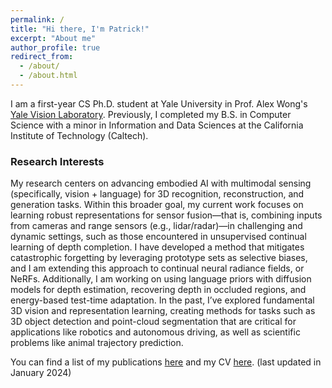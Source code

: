 ```yaml
---
permalink: /
title: "Hi there, I'm Patrick!"
excerpt: "About me"
author_profile: true
redirect_from: 
  - /about/
  - /about.html
---
```


I am a first-year CS Ph.D. student at Yale University in Prof. Alex Wong's [Yale Vision Laboratory](https://vision.cs.yale.edu/). Previously, I completed my B.S. in Computer Science with a minor in Information and Data Sciences at the California Institute of Technology (Caltech).

### Research Interests
My research centers on advancing embodied AI with multimodal sensing (specifically, vision + language) for 3D recognition, reconstruction, and generation tasks. Within this broader goal, my current work focuses on learning robust representations for sensor fusion—that is, combining inputs from cameras and range sensors (e.g., lidar/radar)—in challenging and dynamic settings, such as those encountered in unsupervised continual learning of depth completion. I have developed a method that mitigates catastrophic forgetting by leveraging prototype sets as selective biases, and I am extending this approach to continual neural radiance fields, or NeRFs. Additionally, I am working on using language priors with diffusion models for depth estimation, recovering depth in occluded regions, and energy-based test-time adaptation. In the past, I’ve explored fundamental 3D vision and representation learning, creating methods for tasks such as 3D object detection and point-cloud segmentation that are critical for applications like robotics and autonomous driving, as well as scientific problems like animal trajectory prediction.

You can find a list of my publications [here](https://patrickqrim.github.io/files/Patrick_Rim_Publications.pdf) and my CV [here](https://patrickqrim.github.io/files/Patrick_Rim_CV.pdf). (last updated in January 2024)